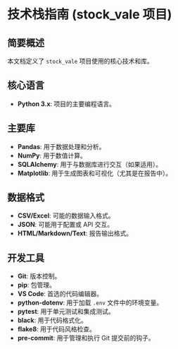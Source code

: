 # 技术栈指南 (stock_vale 项目)

## 简要概述
本文档定义了 `stock_vale` 项目使用的核心技术和库。

## 核心语言
- **Python 3.x**: 项目的主要编程语言。

## 主要库
- **Pandas**: 用于数据处理和分析。
- **NumPy**: 用于数值计算。
- **SQLAlchemy**: 用于与数据库进行交互（如果适用）。
- **Matplotlib**: 用于生成图表和可视化（尤其是在报告中）。

## 数据格式
- **CSV/Excel**: 可能的数据输入格式。
- **JSON**: 可能用于配置或 API 交互。
- **HTML/Markdown/Text**: 报告输出格式。

## 开发工具
- **Git**: 版本控制。
- **pip**: 包管理。
- **VS Code**: 首选的代码编辑器。
- **python-dotenv**: 用于加载 `.env` 文件中的环境变量。
- **pytest**: 用于单元测试和集成测试。
- **black**: 用于代码格式化。
- **flake8**: 用于代码风格检查。
- **pre-commit**: 用于管理和执行 Git 提交前的钩子。
